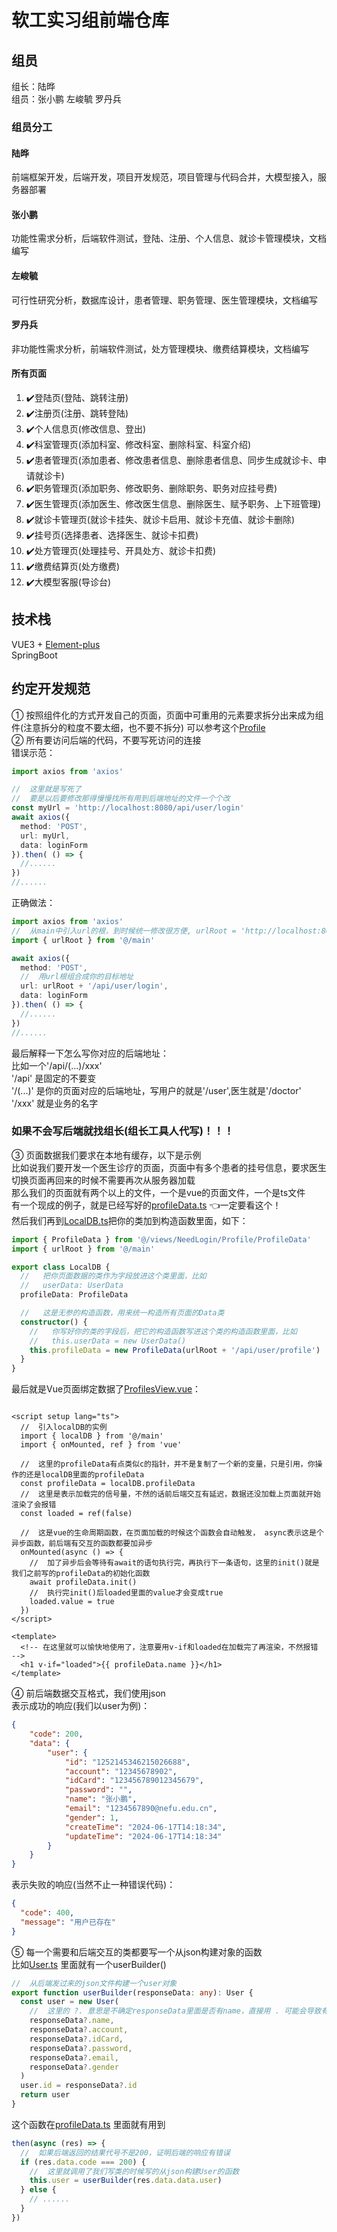 # 软工实习组前端仓库

## 组员  
组长：陆晔  
组员：张小鹏 左峻毓 罗丹兵  
### 组员分工  
#### 陆晔  
前端框架开发，后端开发，项目开发规范，项目管理与代码合并，大模型接入，服务器部署  
#### 张小鹏  
功能性需求分析，后端软件测试，登陆、注册、个人信息、就诊卡管理模块，文档编写  
#### 左峻毓  
可行性研究分析，数据库设计，患者管理、职务管理、医生管理模块，文档编写  
#### 罗丹兵  
非功能性需求分析，前端软件测试，处方管理模块、缴费结算模块，文档编写

#### 所有页面
1. ✔️登陆页(登陆、跳转注册)  
2. ✔️注册页(注册、跳转登陆)  
3. ✔️个人信息页(修改信息、登出)  
4. ✔️科室管理页(添加科室、修改科室、删除科室、科室介绍)  
5. ✔️患者管理页(添加患者、修改患者信息、删除患者信息、同步生成就诊卡、申请就诊卡)  
6. ✔️职务管理页(添加职务、修改职务、删除职务、职务对应挂号费)  
7. ✔️医生管理页(添加医生、修改医生信息、删除医生、赋予职务、上下班管理)  
8. ✔️就诊卡管理页(就诊卡挂失、就诊卡启用、就诊卡充值、就诊卡删除)  
9. ✔️挂号页(选择患者、选择医生、就诊卡扣费)  
10. ✔️处方管理页(处理挂号、开具处方、就诊卡扣费)
11. ✔️缴费结算页(处方缴费)
12. ✔️大模型客服(导诊台)

## 技术栈
VUE3 +
[Element-plus](https://element-plus.org/zh-CN/component/overview.html)   
SpringBoot 

## 约定开发规范
① 按照组件化的方式开发自己的页面，页面中可重用的元素要求拆分出来成为组件(注意拆分的粒度不要太细，也不要不拆分)
可以参考这个[Profile](Curriculum-vue/src/views/NeedLogin/Profile)  
② 所有要访问后端的代码，不要写死访问的连接  
错误示范：
```ts
import axios from 'axios'

//  这里就是写死了
//  要是以后要修改那得慢慢找所有用到后端地址的文件一个个改
const myUrl = 'http://localhost:8080/api/user/login'
await axios({
  method: 'POST',
  url: myUrl,
  data: loginForm
}).then( () => {
  //......
})
//......
```
正确做法：  
```ts
import axios from 'axios'
//  从main中引入url的根，到时候统一修改很方便, urlRoot = 'http://localhost:8080'
import { urlRoot } from '@/main'

await axios({
  method: 'POST',
  //  用url根组合成你的目标地址
  url: urlRoot + '/api/user/login',
  data: loginForm
}).then( () => {
  //......
})
//......
```
最后解释一下怎么写你对应的后端地址：  
比如一个'/api/(...)/xxx'  
'/api' 是固定的不要变  
'/(...)' 是你的页面对应的后端地址，写用户的就是'/user',医生就是'/doctor'  
'/xxx' 就是业务的名字  
### 如果不会写后端就找组长(组长工具人代写)！！！
③ 页面数据我们要求在本地有缓存，以下是示例  
比如说我们要开发一个医生诊疗的页面，页面中有多个患者的挂号信息，要求医生切换页面再回来的时候不需要再次从服务器加载  
那么我们的页面就有两个以上的文件，一个是vue的页面文件，一个是ts文件  
有一个现成的例子，就是已经写好的[profileData.ts](Curriculum-vue/src/views/NeedLogin/Profile/ProfileData.ts)
👈一定要看这个！  
然后我们再到[LocalDB.ts](Curriculum-vue/src/components/classes/LocalDB.ts)把你的类加到构造函数里面，如下：
```ts
import { ProfileData } from '@/views/NeedLogin/Profile/ProfileData'
import { urlRoot } from '@/main'

export class LocalDB {
  //   把你页面数据的类作为字段放进这个类里面，比如
  //   userData: UserData
  profileData: ProfileData

  //   这是无参的构造函数，用来统一构造所有页面的Data类
  constructor() {
    //   你写好你的类的字段后，把它的构造函数写进这个类的构造函数里面，比如
    //   this.userData = new UserData()
    this.profileData = new ProfileData(urlRoot + '/api/user/profile')
  }
}
```
最后就是Vue页面绑定数据了[ProfilesView.vue](Curriculum-vue/src/views/NeedLogin/Profile/ProfilesView.vue)：

```vue

<script setup lang="ts">
  //  引入localDB的实例
  import { localDB } from '@/main'
  import { onMounted, ref } from 'vue'

  //  这里的profileData有点类似c的指针，并不是复制了一个新的变量，只是引用，你操作的还是localDB里面的profileData
  const profileData = localDB.profileData
  //  这里是表示加载完的信号量，不然的话前后端交互有延迟，数据还没加载上页面就开始渲染了会报错
  const loaded = ref(false)

  //  这是vue的生命周期函数，在页面加载的时候这个函数会自动触发， async表示这是个异步函数，前后端有交互的函数都要加异步
  onMounted(async () => {
    //  加了异步后会等待有await的语句执行完，再执行下一条语句，这里的init()就是我们之前写的profileData的初始化函数
    await profileData.init()
    //  执行完init()后loaded里面的value才会变成true
    loaded.value = true
  })
</script>

<template>
  <!-- 在这里就可以愉快地使用了，注意要用v-if和loaded在加载完了再渲染，不然报错 -->
  <h1 v-if="loaded">{{ profileData.name }}</h1>
</template>
```
④ 前后端数据交互格式，我们使用json  
表示成功的响应(我们以user为例)：
```json
{
    "code": 200,
    "data": {
        "user": {
            "id": "1252145346215026688",
            "account": "12345678902",
            "idCard": "123456789012345679",
            "password": "",
            "name": "张小鹏",
            "email": "1234567890@nefu.edu.cn",
            "gender": 1,
            "createTime": "2024-06-17T14:18:34",
            "updateTime": "2024-06-17T14:18:34"
        }
    }
}
```
表示失败的响应(当然不止一种错误代码)：
```json
{
  "code": 400,
  "message": "用户已存在"
}
```
⑤ 每一个需要和后端交互的类都要写一个从json构建对象的函数  
比如[User.ts](Curriculum-vue/src/components/classes/User.ts)
里面就有一个userBuilder()
```ts
//  从后端发过来的json文件构建一个user对象
export function userBuilder(responseData: any): User {
  const user = new User(
    //  这里的 ?. 意思是不确定responseData里面是否有name，直接用 . 可能会导致有时候报错
    responseData?.name,
    responseData?.account,
    responseData?.idCard,
    responseData?.password,
    responseData?.email,
    responseData?.gender
  )
  user.id = responseData?.id
  return user
}
```
这个函数在[profileData.ts](Curriculum-vue/src/views/NeedLogin/Profile/ProfileData.ts)
里面就有用到
```ts
then(async (res) => {
  //  如果后端返回的结果代号不是200，证明后端的响应有错误
  if (res.data.code === 200) {
    //  这里就调用了我们写类的时候写的从json构建User的函数
    this.user = userBuilder(res.data.data.user)
  } else {
    // ......
  }
})
```

